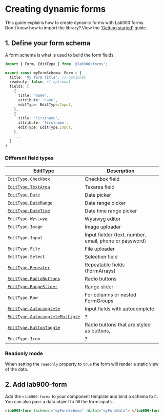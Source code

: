 # Creating dynamic forms

This guide explains how to create dynamic forms with Lab900 forms.\
Don't know how to import the library? View the ['Getting started'](forms/getting-started) guide.

## 1. Define your form schema

A form schema is what is used to build the form fields.

```ts
import { Form, EditType } from '@lab900/forms';

export const myFormSchema: Form = {
  title: 'My form title', // optional
  readonly: false, // optional
  fields: [
    {
      title: 'name',
      attribute: 'name',
      editType: EditType.Input,
    },
    {
      title: 'firstname',
      attribute: 'firstname',
      editType: EditType.Input,
    },
    ...
  ]
}
```

### Different field types

| EditType                                                         | Description                                            |
| ---------------------------------------------------------------- | ------------------------------------------------------ |
| `EditType.Checkbox`                                              | Checkbox field                                         |
| [`EditType.TextArea`](forms/form-field-input)                    | Texarea field                                          |
| [`EditType.Date`](forms/form-field-datepicker)                   | Date picker                                            |
| [`EditType.DateRange`](forms/form-field-datepicker)              | Date range picker                                      |
| [`EditType.DateTime`](forms/form-field-datepicker)               | Date time range picker                                 |
| `EditType.Wysiwyg`                                               | Wysiwyg editor                                         |
| `EditType.Image`                                                 | Image uploader                                         |
| `EditType.Input`                                                 | Input fielder (text, number, email, phone or password) |
| `EditType.File`                                                  | File uploader                                          |
| `EditType.Select`                                                | Selection field                                        |
| [`EditType.Repeater`](forms/form-field-repeater)                 | Repeatable fields (FormArrays)                         |
| [`EditType.RadioButtons`](forms/form-field-radio-buttons)        | Radio buttons                                          |
| [`EditType.RangeSlider`](forms/form-field-range-slider)          | Range slider                                           |
| `EditType.Row`                                                   | For columns or nested FormGroups                       |
| [`EditType.Autocomplete`](forms/form-field-autocomplete)         | Input fields with autocomplete                         |
| [`EditType.AutocompleteMultiple`](forms/form-field-autocomplete) | ?                                                      |
| [`EditType.ButtonToggle`](forms/form-field-button-toggle)        | Radio buttons that are styled as buttons,              |
| `EditType.Icon`                                                  | ?                                                      |

### Readonly mode

When setting the `readonly` property to `true` the form will render a static view of the data.

## 2. Add lab900-form

Add the `<lab900-form>` to your component template and bind a schema to it.
You can also pass a data object to fill the form inputs.

```html
<lab900-form [schema]="myFormSchema" [data]="myFormData"> </lab900-form>
```
